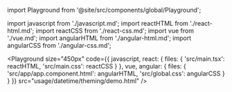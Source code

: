 import Playground from '@site/src/components/global/Playground';

import javascript from './javascript.md';
import reactHTML from './react-html.md';
import reactCSS from './react-css.md';
import vue from './vue.md';
import angularHTML from './angular-html.md';
import angularCSS from './angular-css.md';

<Playground 
  size="450px" 
  code={{ 
    javascript, 
    react: {
      files: {
        'src/main.tsx': reactHTML,
        'src/main.css': reactCSS
      }
    }, 
    vue, 
    angular: {
      files: {
        'src/app/app.component.html': angularHTML,
        'src/global.css': angularCSS
      }
    }
  }} 
  src="usage/datetime/theming/demo.html"
/>
